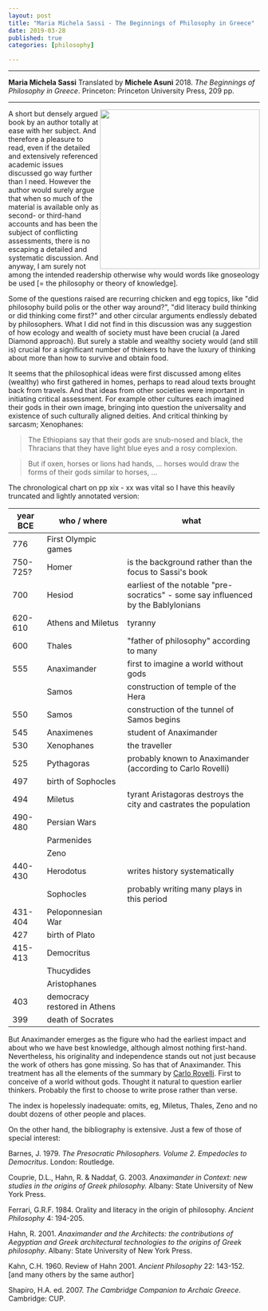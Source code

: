 ```yaml
---
layout: post
title: "Maria Michela Sassi - The Beginnings of Philosophy in Greece"
date: 2019-03-28
published: true
categories: [philosophy]

---
```



***
<b>Maria Michela Sassi</b> Translated by <b>Michele Asuni</b> 2018. _The Beginnings of Philosophy in Greece_. Princeton: Princeton University Press, 209  pp.

***
<img align="right" width="320" src="https://press.princeton.edu/sites/default/files/styles/large/public/covers/9780691180502_0.png?itok=WZ13AVlO7" alt="">   

A short but densely argued book by an author totally at ease with her subject.  And therefore a pleasure to read, even if the detailed and extensively referenced academic issues discussed go way further than I need.  However the author would surely argue that when so much of the material is available only as second- or third-hand accounts and has been the subject of conflicting assessments, there is no escaping a detailed and systematic discussion.  And anyway, I am surely not among the intended readership otherwise why would words like gnoseology be used [= the philosophy or theory of knowledge].

Some of the questions raised are recurring chicken and egg topics, like "did philosophy build polis or the other way around?", "did literacy build thinking or did thinking come first?" and other circular arguments endlessly debated by philosophers.  What I did not find in this discussion was any suggestion of how ecology and wealth of society must have been crucial (a Jared Diamond approach).  But surely a stable and wealthy society would (and still is) crucial for a significant number of thinkers to have the luxury of thinking about more than how to survive and obtain food. 

It seems that the philosophical ideas were first discussed among elites (wealthy) who first gathered in homes, perhaps to read aloud texts brought back from travels.  And that ideas from other societies were important in initiating critical assessment.  For  example other cultures each imagined their gods in their own image, bringing into question the universality and existence of such culturally aligned deities.  And critical thinking by sarcasm; Xenophanes: 

  > The Ethiopians say that their gods are snub-nosed and black,
  > the Thracians that they have light blue eyes and a rosy complexion.
  
  > But if oxen, horses or lions had hands,
  ...
  > horses would draw the forms of their gods similar to horses,
  ...
  
 

The chronological chart on pp xix - xx was vital so I have this heavily truncated and lightly annotated  version:



| year BCE  | who / where      |     what                                              |
| ----------|---------------------|----------------------------------------------------|
| 776       | First Olympic games |  |
| 750-725?  | Homer               |   is the background rather than the focus to Sassi's book|
| 700       | Hesiod              |   earliest of the notable "pre-socratics" - some say influenced by the Bablylonians  |
| 620-610   | Athens and Miletus  |   tyranny |
| 600       | Thales              |    "father of philosophy" according to many|
| 555       | Anaximander         |   first to imagine a world without gods    |
|           | Samos     |    construction of temple of the Hera |
| 550       | Samos     |    construction of the tunnel of Samos begins |
| 545       | Anaximenes              |    student of Anaximander |
| 530       | Xenophanes              |    the traveller  |
| 525       | Pythagoras              |    probably known to Anaximander (according to Carlo Rovelli) |
| 497       | birth of Sophocles              |     |
| 494       | Miletus              |   tyrant Aristagoras destroys the city and castrates the population  |
| 490-480       | Persian Wars              |    |
|               | Parmenides              |     |
|               | Zeno              |    |
| 440-430       | Herodotus              |    writes history systematically |
|        | Sophocles              |   probably writing many plays in this period  |
| 431-404       | Peloponnesian War              |     |
| 427       | birth of Plato              |     |
| 415-413       | Democritus              |     |
|               | Thucydides              |     |
|               | Aristophanes              |     |
| 403       | democracy restored in Athens              |     |
| 399       | death of Socrates              |    |

But Anaximander emerges as the figure who had the earliest impact and about who we have best knowledge, although almost nothing first-hand. Nevertheless, his originality and independence stands out not just because the work of others has gone missing.  So has that of Anaximander. This treatment has all the elements of the summary by [Carlo Rovelli](http://timeteam.github.io/mathematics%20and%20physics/history%20and%20pre-history/2017/08/26/anaximander.html).  First to conceive of a world without gods.  Thought it natural to question earlier thinkers.  Probably the first to choose to write prose rather than verse.

The index is hopelessly inadequate: omits, eg, Miletus, Thales, Zeno and no doubt dozens of other people and places.

On the other hand, the bibliography is extensive.  Just a few of those of special interest:


Barnes, J. 1979. _The Presocratic Philosophers. Volume 2. Empedocles to Democritus_. London: Routledge.

Couprie, D.L., Hahn, R. & Naddaf, G. 2003. _Anaximander in Context: new studies in the origins of Greek philosophy._ Albany: State University of New York Press.

Ferrari, G.R.F. 1984. Orality and literacy in the origin of philosophy. _Ancient Philosophy_ 4: 194-205.

Hahn, R. 2001. _Anaximander and the Architects: the contributions of Aegyptian and Greek architectural technologies to the origins of Greek philosophy_. Albany: State University of New York Press.

Kahn, C.H. 1960. Review of Hahn 2001. _Ancient Philosophy_ 22: 143-152. [and many others by the same author]

Shapiro, H.A. ed. 2007. _The Cambridge Companion to Archaic Greece_. Cambridge: CUP.



